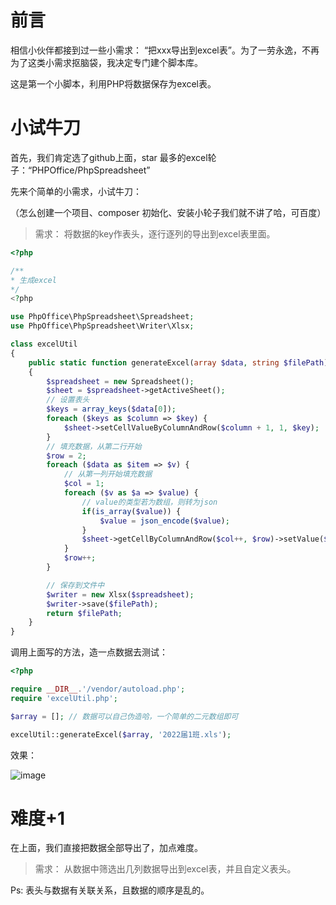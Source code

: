 # 前言

相信小伙伴都接到过一些小需求： “把xxx导出到excel表”。为了一劳永逸，不再为了这类小需求抠脑袋，我决定专门建个脚本库。

这是第一个小脚本，利用PHP将数据保存为excel表。

# 小试牛刀

首先，我们肯定选了github上面，star 最多的excel轮子：“PHPOffice/PhpSpreadsheet”

先来个简单的小需求，小试牛刀：

（怎么创建一个项目、composer 初始化、安装小轮子我们就不讲了哈，可百度）

> 需求： 将数据的key作表头，逐行逐列的导出到excel表里面。

```php
<?php

/**
* 生成excel
*/
<?php

use PhpOffice\PhpSpreadsheet\Spreadsheet;
use PhpOffice\PhpSpreadsheet\Writer\Xlsx;

class excelUtil
{
    public static function generateExcel(array $data, string $filePath): string
    {
        $spreadsheet = new Spreadsheet();
        $sheet = $spreadsheet->getActiveSheet();
        // 设置表头
        $keys = array_keys($data[0]);
        foreach ($keys as $column => $key) {
            $sheet->setCellValueByColumnAndRow($column + 1, 1, $key);
        }
        // 填充数据，从第二行开始
        $row = 2;
        foreach ($data as $item => $v) {
            // 从第一列开始填充数据
            $col = 1;
            foreach ($v as $a => $value) {
                // value的类型若为数组，则转为json
                if(is_array($value)) {
                    $value = json_encode($value);
                }
                $sheet->getCellByColumnAndRow($col++, $row)->setValue($value);
            }
            $row++;
        }

        // 保存到文件中
        $writer = new Xlsx($spreadsheet);
        $writer->save($filePath);
        return $filePath;
    }
}
```

调用上面写的方法，造一点数据去测试：

```php
<?php

require __DIR__.'/vendor/autoload.php';
require 'excelUtil.php';

$array = []; // 数据可以自己伪造哈，一个简单的二元数组即可

excelUtil::generateExcel($array, '2022届1班.xls');
```

效果：

![image](https://github.com/moxi-xi/cans/blob/main/Experience/exportTest1.png)

# 难度+1

在上面，我们直接把数据全部导出了，加点难度。

> 需求： 从数据中筛选出几列数据导出到excel表，并且自定义表头。

Ps: 表头与数据有关联关系，且数据的顺序是乱的。



